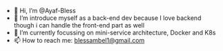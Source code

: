 - 👋 Hi, I’m @Ayaf-Bless
- 👀 I’m introduce myself as a back-end dev because I love backend though i can handle the front-end part as well
- 🌱 I’m currently focussing on mini-service architecture, Docker and K8s
- 📫 How to reach me: blessambel1@gmail.com

<!---
Ayaf-Bless/Ayaf-Bless is a ✨ special ✨ repository because its `README.md` (this file) appears on your GitHub profile.
You can click the Preview link to take a look at your changes.  
--->
